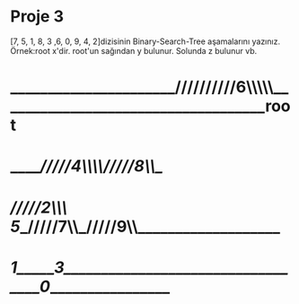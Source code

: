 # Proje 3
[7, 5, 1, 8, 3 ,6, 0, 9, 4, 2]dizisinin Binary-Search-Tree aşamalarını yazınız.
Örnek:root x'dir. root'un sağından y bulunur. Solunda z bulunur vb.



#  ______________________//////////6\\\\\\\\\\____________________________________root
#  _____________/////4\\\\\\\\_________________/////8\\\\\___________________________
#  _________/////2\\\\\ __5____________/////7\\\\\_/////9\\\\\___________________
#  ___________1_____3__________________________________0___________________________
